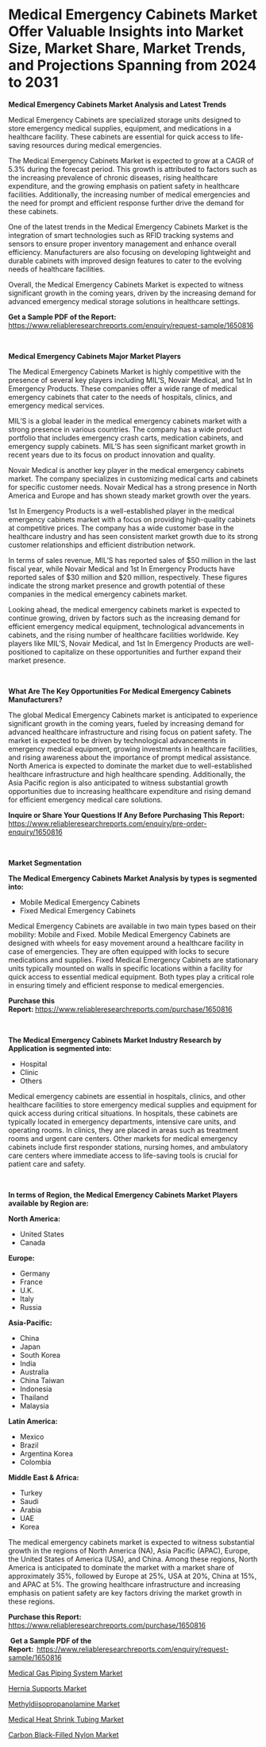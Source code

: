 <p><h1>Medical Emergency Cabinets Market Offer Valuable Insights into Market Size, Market Share, Market Trends, and Projections Spanning from 2024 to 2031</h1></p><p><strong>Medical Emergency Cabinets Market Analysis and Latest Trends</strong></p>
<p><p>Medical Emergency Cabinets are specialized storage units designed to store emergency medical supplies, equipment, and medications in a healthcare facility. These cabinets are essential for quick access to life-saving resources during medical emergencies.</p><p>The Medical Emergency Cabinets Market is expected to grow at a CAGR of 5.3% during the forecast period. This growth is attributed to factors such as the increasing prevalence of chronic diseases, rising healthcare expenditure, and the growing emphasis on patient safety in healthcare facilities. Additionally, the increasing number of medical emergencies and the need for prompt and efficient response further drive the demand for these cabinets.</p><p>One of the latest trends in the Medical Emergency Cabinets Market is the integration of smart technologies such as RFID tracking systems and sensors to ensure proper inventory management and enhance overall efficiency. Manufacturers are also focusing on developing lightweight and durable cabinets with improved design features to cater to the evolving needs of healthcare facilities.</p><p>Overall, the Medical Emergency Cabinets Market is expected to witness significant growth in the coming years, driven by the increasing demand for advanced emergency medical storage solutions in healthcare settings.</p></p>
<p><strong>Get a Sample PDF of the Report:&nbsp;</strong> <a href="https://www.reliableresearchreports.com/enquiry/request-sample/1650816">https://www.reliableresearchreports.com/enquiry/request-sample/1650816</a></p>
<p>&nbsp;</p>
<p><strong>Medical Emergency Cabinets Major Market Players</strong></p>
<p><p>The Medical Emergency Cabinets Market is highly competitive with the presence of several key players including MIL’S, Novair Medical, and 1st In Emergency Products. These companies offer a wide range of medical emergency cabinets that cater to the needs of hospitals, clinics, and emergency medical services.</p><p>MIL’S is a global leader in the medical emergency cabinets market with a strong presence in various countries. The company has a wide product portfolio that includes emergency crash carts, medication cabinets, and emergency supply cabinets. MIL’S has seen significant market growth in recent years due to its focus on product innovation and quality.</p><p>Novair Medical is another key player in the medical emergency cabinets market. The company specializes in customizing medical carts and cabinets for specific customer needs. Novair Medical has a strong presence in North America and Europe and has shown steady market growth over the years.</p><p>1st In Emergency Products is a well-established player in the medical emergency cabinets market with a focus on providing high-quality cabinets at competitive prices. The company has a wide customer base in the healthcare industry and has seen consistent market growth due to its strong customer relationships and efficient distribution network.</p><p>In terms of sales revenue, MIL’S has reported sales of $50 million in the last fiscal year, while Novair Medical and 1st In Emergency Products have reported sales of $30 million and $20 million, respectively. These figures indicate the strong market presence and growth potential of these companies in the medical emergency cabinets market.</p><p>Looking ahead, the medical emergency cabinets market is expected to continue growing, driven by factors such as the increasing demand for efficient emergency medical equipment, technological advancements in cabinets, and the rising number of healthcare facilities worldwide. Key players like MIL’S, Novair Medical, and 1st In Emergency Products are well-positioned to capitalize on these opportunities and further expand their market presence.</p></p>
<p>&nbsp;</p>
<p><strong>What Are The Key Opportunities For Medical Emergency Cabinets Manufacturers?</strong></p>
<p><p>The global Medical Emergency Cabinets market is anticipated to experience significant growth in the coming years, fueled by increasing demand for advanced healthcare infrastructure and rising focus on patient safety. The market is expected to be driven by technological advancements in emergency medical equipment, growing investments in healthcare facilities, and rising awareness about the importance of prompt medical assistance. North America is expected to dominate the market due to well-established healthcare infrastructure and high healthcare spending. Additionally, the Asia Pacific region is also anticipated to witness substantial growth opportunities due to increasing healthcare expenditure and rising demand for efficient emergency medical care solutions.</p></p>
<p><strong>Inquire or Share Your Questions If Any Before Purchasing This Report:</strong> <a href="https://www.reliableresearchreports.com/enquiry/pre-order-enquiry/1650816">https://www.reliableresearchreports.com/enquiry/pre-order-enquiry/1650816</a></p>
<p>&nbsp;</p>
<p><strong>Market Segmentation</strong></p>
<p><strong>The Medical Emergency Cabinets Market Analysis by types is segmented into:</strong></p>
<p><ul><li>Mobile Medical Emergency Cabinets</li><li>Fixed Medical Emergency Cabinets</li></ul></p>
<p><p>Medical Emergency Cabinets are available in two main types based on their mobility: Mobile and Fixed. Mobile Medical Emergency Cabinets are designed with wheels for easy movement around a healthcare facility in case of emergencies. They are often equipped with locks to secure medications and supplies. Fixed Medical Emergency Cabinets are stationary units typically mounted on walls in specific locations within a facility for quick access to essential medical equipment. Both types play a critical role in ensuring timely and efficient response to medical emergencies.</p></p>
<p><strong>Purchase this Report:&nbsp;</strong><a href="https://www.reliableresearchreports.com/purchase/1650816">https://www.reliableresearchreports.com/purchase/1650816</a></p>
<p>&nbsp;</p>
<p><strong>The Medical Emergency Cabinets Market Industry Research by Application is segmented into:</strong></p>
<p><ul><li>Hospital</li><li>Clinic</li><li>Others</li></ul></p>
<p><p>Medical emergency cabinets are essential in hospitals, clinics, and other healthcare facilities to store emergency medical supplies and equipment for quick access during critical situations. In hospitals, these cabinets are typically located in emergency departments, intensive care units, and operating rooms. In clinics, they are placed in areas such as treatment rooms and urgent care centers. Other markets for medical emergency cabinets include first responder stations, nursing homes, and ambulatory care centers where immediate access to life-saving tools is crucial for patient care and safety.</p></p>
<p>&nbsp;</p>
<p><strong>In terms of Region, the Medical Emergency Cabinets Market Players available by Region are:</strong></p>
<p>
    <p> <strong> North America: </strong>
        <ul>
            <li>United States</li>
            <li>Canada</li>
        </ul>
        </p> 
    <p> <strong> Europe: </strong>
        <ul>
            <li>Germany</li>
            <li>France</li>
            <li>U.K.</li>
            <li>Italy</li>
            <li>Russia</li>
        </ul>
        </p> 
    <p> <strong> Asia-Pacific: </strong>
        <ul>
            <li>China</li>
            <li>Japan</li>
            <li>South Korea</li>
            <li>India</li>
            <li>Australia</li>
            <li>China Taiwan</li>
            <li>Indonesia</li>
            <li>Thailand</li>
            <li>Malaysia</li>
        </ul>
        </p> 
    <p> <strong> Latin America: </strong>
        <ul>
            <li>Mexico</li>
            <li>Brazil</li>
            <li>Argentina Korea</li>
            <li>Colombia</li>
        </ul>
        </p> 
    <p> <strong> Middle East & Africa: </strong>
        <ul>
            <li>Turkey</li>
            <li>Saudi</li>
            <li>Arabia</li>
            <li>UAE</li>
            <li>Korea</li>
        </ul>
    </p>
    </p>
<p><p>The medical emergency cabinets market is expected to witness substantial growth in the regions of North America (NA), Asia Pacific (APAC), Europe, the United States of America (USA), and China. Among these regions, North America is anticipated to dominate the market with a market share of approximately 35%, followed by Europe at 25%, USA at 20%, China at 15%, and APAC at 5%. The growing healthcare infrastructure and increasing emphasis on patient safety are key factors driving the market growth in these regions.</p></p>
<p><strong>Purchase this Report: </strong><a href="https://www.reliableresearchreports.com/purchase/1650816">https://www.reliableresearchreports.com/purchase/1650816</a></p>
<p>&nbsp;<strong>Get a Sample PDF of the Report:&nbsp;&nbsp;</strong><a href="https://www.reliableresearchreports.com/enquiry/request-sample/1650816">https://www.reliableresearchreports.com/enquiry/request-sample/1650816</a></p>
<p><strong></strong></p>
<p><p><a href="https://medium.com/@edenkrajcik/medical-gas-piping-system-market-size-reveals-the-best-marketing-channels-in-global-industry-206a9477004d">Medical Gas Piping System Market</a></p><p><a href="https://medium.com/@edenkrajcik/hernia-supports-market-research-report-its-history-and-forecast-2024-to-2031-75c352ff90f7">Hernia Supports Market</a></p><p><a href="https://github.com/ruddyyedelwadw/Market-Research-Report-List-1/blob/main/methyldiisopropanolamine-market.md">Methyldiisopropanolamine Market</a></p><p><a href="https://medium.com/@edenkrajcik/medical-heat-shrink-tubing-market-size-reveals-the-best-marketing-channels-in-global-industry-0b4d68b9535f">Medical Heat Shrink Tubing Market</a></p><p><a href="https://github.com/ashepherd82/Market-Research-Report-List-3/blob/main/carbon-black-filled-nylon-market.md">Carbon Black-Filled Nylon Market</a></p></p>